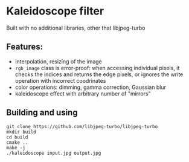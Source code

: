 # Kaleidoscope filter
Built with no additional libraries, other that libjpeg-turbo

## Features:
* interpolation, resizing of the image
* `rgb_image` class is error-proof: when accessing individual pixels, it checks the indices and returns the edge pixels, or ignores the write operation with incorrect coodrinates
* color operations: dimming, gamma correction, Gaussian blur
* kaleidoscope effect with arbitrary number of "mirrors"

## Building and using

```
git clone https://github.com/libjpeg-turbo/libjpeg-turbo
mkdir build
cd build
cmake ..
make -j
./kaleidoscope input.jpg output.jpg
```

